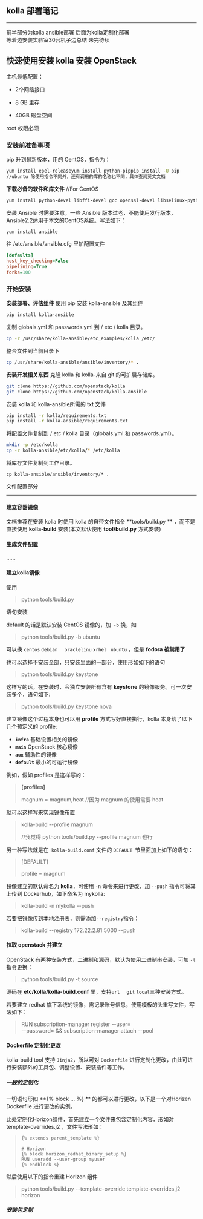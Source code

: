 ## kolla 部署笔记
--------
前半部分为kolla ansible部署  后面为kolla定制化部署  
等着边安装实验室30台机子边总结  未完待续
## 快速使用安装 kolla 安装 OpenStack

主机最低配置：

* 2个网络接口 

* 8 GB 主存 

* 40GB 磁盘空间

root 权限必须

  ### 安装前准备事项

pip 升到最新版本，用的 CentOS，指令为：

```bash 
yum install epel-releaseyum install python-pippip install -U pip 
//ubuntu 除使用指令不同外，还有调用的库的名称也不同，具体查阅英文文档
```

**下载必备的软件和库文件**    //For CentOS
```bash
yum install python-devel libffi-devel gcc openssl-devel libselinux-python
```

安装  Ansible 时需要注意，一些 Ansible 版本过老，不能使用发行版本，Ansible2.2适用于本文的CentOS系统。写法如下：
```bash
yum install ansible
```

往 /etc/ansible/ansible.cfg 里加配置文件
```ini
[defaults]
host_key_checking=False
pipelining=True
forks=100
```
### 开始安装
**安装部署、评估组件**
使用 pip 安装 kolla-ansible 及其组件
```bash
pip install kolla-ansible
```
复制 globals.yml 和 passwords.yml 到 / etc / kolla 目录。
```bash
cp -r /usr/share/kolla-ansible/etc_examples/kolla /etc/
```
整合文件到当前目录下
```bash
cp /usr/share/kolla-ansible/ansible/inventory/* .
```
**安装开发相关东西**
克隆 kolla 和 kolla-来自 git 的可扩展存储库。
```bash
git clone https://github.com/openstack/kolla
git clone https://github.com/openstack/kolla-ansible
```
安装 kolla 和 kolla-ansible所需的 txt 文件
```bash
pip install -r kolla/requirements.txt
pip install -r kolla-ansible/requirements.txt
```

将配置文件复制到 / etc / kolla 目录（globals.yml 和 passwords.yml）。 

```bash
mkdir -p /etc/kolla
cp -r kolla-ansible/etc/kolla/* /etc/kolla
```
将库存文件复制到工作目录。
```
cp kolla-ansible/ansible/inventory/* .
```
文件配置部分








----------



#### 建立容器镜像 



文档推荐在安装 kolla 时使用 kolla 的自带文件指令 **tools/build.py ** ，而不是直接使用 **kolla-build** 安装(本文默认使用 **tool/build.py** 方式安装)

#### 生成文件配置

......

#### 建立kolla镜像

使用

> python tools/build.py

语句安装

default 的话是默认安装 CentOS 镜像的，加` -b` 换，如

> python  tools/build.py -b ubuntu

可以换 `centos`  `debian `  ` oraclelinu`  `xrhel ` `ubuntu` ，但是 **fodora 被禁用了**

也可以选择不安装全部，只安装里面的一部分，使用形如如下的语句

> python tools/build.py keystone

这样写的话，在安装时，会独立安装所有含有 **keystone** 的镜像服务。可一次安装多个，语句如下:

> python tools/build.py keystone nova

建立镜像这个过程本身也可以用 **profile** 方式写好直接执行，kolla 本身给了以下几个预定义的 profile:

- **`infra`** 基础设置相关的镜像
- **`main`** OpenStack 核心镜像
- **`aux`** 辅助性的镜像
- **`default`** 最小的可运行镜像

例如，假如 profiles 是这样写的：

> **[profiles]**
> 
> magnum = magnum,heat  //因为 magnum 的使用需要 heat

就可以这样写来实现镜像布置

> kolla-build --profile magnum
>
> //我觉得 python tools/build.py  --profile magnum 也行

另一种写法就是在` kolla-build.conf` 文件的 `DEFAULT `节里面加上如下的语句：

> [DEFAULT]
> 
> profile = magnum

镜像建立的默认命名为 **kolla**，可使用 `-n` 命令来进行更改，加 `--push` 指令可将其上传到 Dockerhub，如下命名为 mykolla:

> kolla-build -n mykolla --push

若要把镜像传到本地注册表，则需添加`--registry`指令：

> kolla-build --registry 172.22.2.81:5000 --push



#### 拉取 openstack 并建立

OpenStack 有两种安装方式，二进制和源码，默认为使用二进制串安装，可加 `-t` 指令更换：

> python tools/build.py -t source

源码在 **etc/kolla/kolla-build.conf** 里，支持`url  ` `git` `local`三种安装方式。

若要建立 redhat 旗下系统的镜像，需记录账号信息，使用模板的头重写文件，写法如下：

> RUN subscription-manager register --user=<user-name> \
> --password=<password> && subscription-manager attach --pool <pool-id>



#### Dockerfile 定制化更改

kolla-build tool 支持 `Jinja2`，所以可对 `Dockerfile` 进行定制化更改，由此可进行安装额外的工具包、调整设置、安装插件等工作。

##### 一般的定制化

一切语句形如 **{% block ... %} ** 的都可以进行更改，以下是一个对Horizen Dockerfile 进行更改的实例。

此处定制化Horizon组件，首先建立一个文件来包含定制化内容，形如对 template-overrides.j2 ，文件写法形如：

> ```
> {% extends parent_template %}
> 
> # Horizon
> {% block horizon_redhat_binary_setup %}
> RUN useradd --user-group myuser
> {% endblock %}
> ```

然后使用以下的指令重建 Horizon 组件

> python tools/build.py --template-override template-overrides.j2 horizon

##### 安装包定制







